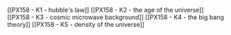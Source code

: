 [[PX158 - K1 - hubble's law]]
[[PX158 - K2 - the age of the universe]]
[[PX158 - K3 - cosmic microwave background]]
[[PX158 - K4 - the big bang theory]]
[[PX158 - K5 - density of the universe]]
